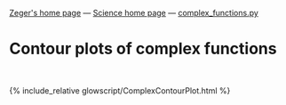 [Zeger's home page](https://www.hendrikse.name/) &mdash; [Science home page](https://www.hendrikse.name/science/) &mdash; [complex_functions.py](glowscript/complex_functions.html)  

# Contour plots of complex functions
<div class="header_line"><br/></div>

{% include_relative glowscript/ComplexContourPlot.html %}
